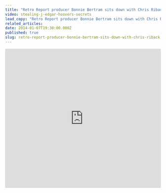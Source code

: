 ```yaml
---
title: "Retro Report producer Bonnie Bertram sits down with Chris Riback"
video: stealing-j-edgar-hoovers-secrets
lead_copy: "Retro Report producer Bonnie Bertram sits down with Chris Riback"
related_articles:
date: 2014-01-07T19:30:00.000Z
published: true
slug: retro-report-producer-bonnie-bertram-sits-down-with-chris-riback
---
```

<iframe width="100%" height="450" scrolling="no" frameborder="no" src="https://w.soundcloud.com/player/?url=https%3A//api.soundcloud.com/tracks/128688995&amp;auto_play=false&amp;hide_related=false&amp;show_comments=true&amp;show_user=true&amp;show_reposts=false&amp;visual=true"></iframe>

